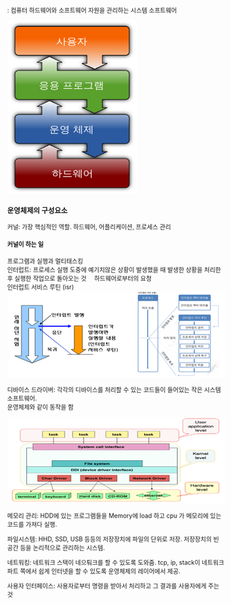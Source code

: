 : 컴퓨터 하드웨어와 소프트웨어 자원을 관리하는 시스템 소프트웨어

<img src="img/img1.png" width=300 height=400>

### 운영체제의 구성요소

커널: 가장 핵심적인 역할. 하드웨어, 어플리케이션, 프로세스 관리 <br>

#### 커널이 하는 일
프로그램과 실행과 멀티태스킹 <br>
인터럽트: 프로세스 실행 도중에 예기치않은 상황이 발생했을 때 발생한 상황을 처리한 후 실행한 작업으로 돌아오는 것
&emsp;하드웨어로부터의 요청 <br>
	인터럽트 서비스 루틴 (isr)
<img src="img/img2.png" width=600 height=200> 

디바이스 드라이버: 각각의 디바이스를 처리할 수 있는 코드들이 들어있는 작은 시스템 소프트웨어. <br>
운영체제와 같이 동작을 함

<img src="img/img3.png" width=600 height=200> 

<br>

메모리 관리: HDD에 있는 프로그램들을 Memory에 load 하고 cpu 가 메모리에 있는 코드를 가져다 실행. <br>

파일시스템: HHD, SSD, USB 등등의 저장장치에 파일의 단위로 저장. 저장장치의 빈 공간 등을 논리적으로 관리하는 시스템. <br>

네트워킹: 네트워크 스택이 네으퉈크를 할 수 있도록 도와줌. tcp, ip, stack이 네트워크 파트 쪽에서 쉽게 인터넷을 할 수 있도록 운영체제의 레이어에서 제공. <br>

사용자 인터페이스: 사용자로부터 명령을 받아서 처리하고 그 결과를 사용자에게 주는 것
